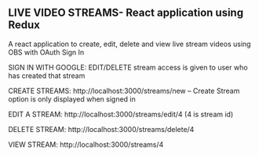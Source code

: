 ## LIVE VIDEO STREAMS- React application using Redux

A react application to create, edit, delete and view live stream videos using OBS with OAuth Sign In

  
SIGN IN WITH GOOGLE: EDIT/DELETE stream access is given to user who has created that stream
 
CREATE STREAMS: http://localhost:3000/streams/new – Create Stream option is only displayed when signed in
 
EDIT A STREAM: http://localhost:3000/streams/edit/4   (4 is stream id)
 
DELETE STREAM: http://localhost:3000/streams/delete/4 

VIEW STREAM: http://localhost:3000/streams/4
 


